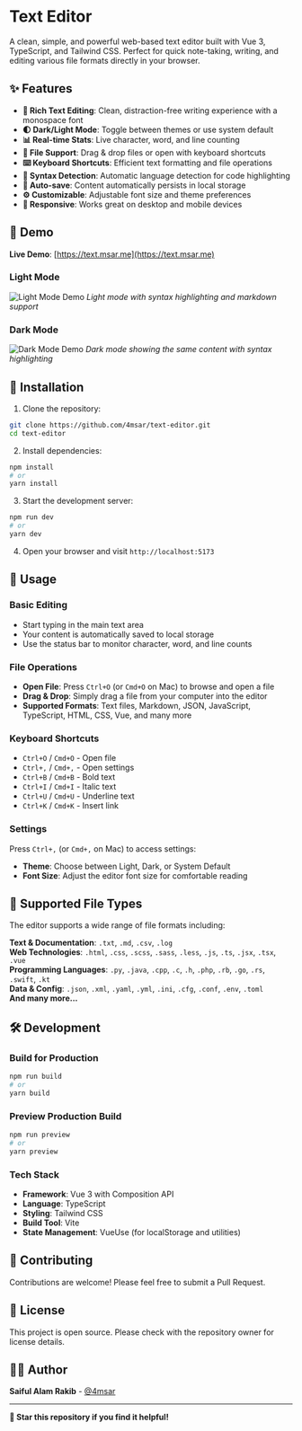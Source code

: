 # Text Editor

A clean, simple, and powerful web-based text editor built with Vue 3, TypeScript, and Tailwind CSS. Perfect for quick note-taking, writing, and editing various file formats directly in your browser.

## ✨ Features

- **📝 Rich Text Editing**: Clean, distraction-free writing experience with a monospace font
- **🌓 Dark/Light Mode**: Toggle between themes or use system default
- **📊 Real-time Stats**: Live character, word, and line counting
- **📁 File Support**: Drag & drop files or open with keyboard shortcuts
- **⌨️ Keyboard Shortcuts**: Efficient text formatting and file operations
- **🎨 Syntax Detection**: Automatic language detection for code highlighting
- **💾 Auto-save**: Content automatically persists in local storage
- **⚙️ Customizable**: Adjustable font size and theme preferences
- **📱 Responsive**: Works great on desktop and mobile devices

## 🚀 Demo

**Live Demo**: [https://text.msar.me](https://text.msar.me)

### Light Mode
![Light Mode Demo](https://github.com/user-attachments/assets/bf107fc0-2f1a-4712-b1e3-49a7d94a6524)
*Light mode with syntax highlighting and markdown support*

### Dark Mode  
![Dark Mode Demo](https://github.com/user-attachments/assets/64bc0831-1c44-491e-8681-4daff12fcc5b)
*Dark mode showing the same content with syntax highlighting*

## 🔧 Installation

1. Clone the repository:
```bash
git clone https://github.com/4msar/text-editor.git
cd text-editor
```

2. Install dependencies:
```bash
npm install
# or
yarn install
```

3. Start the development server:
```bash
npm run dev
# or
yarn dev
```

4. Open your browser and visit `http://localhost:5173`

## 📖 Usage

### Basic Editing
- Start typing in the main text area
- Your content is automatically saved to local storage
- Use the status bar to monitor character, word, and line counts

### File Operations
- **Open File**: Press `Ctrl+O` (or `Cmd+O` on Mac) to browse and open a file
- **Drag & Drop**: Simply drag a file from your computer into the editor
- **Supported Formats**: Text files, Markdown, JSON, JavaScript, TypeScript, HTML, CSS, Vue, and many more

### Keyboard Shortcuts
- `Ctrl+O` / `Cmd+O` - Open file
- `Ctrl+,` / `Cmd+,` - Open settings
- `Ctrl+B` / `Cmd+B` - Bold text
- `Ctrl+I` / `Cmd+I` - Italic text
- `Ctrl+U` / `Cmd+U` - Underline text
- `Ctrl+K` / `Cmd+K` - Insert link

### Settings
Press `Ctrl+,` (or `Cmd+,` on Mac) to access settings:
- **Theme**: Choose between Light, Dark, or System Default
- **Font Size**: Adjust the editor font size for comfortable reading

## 🎯 Supported File Types

The editor supports a wide range of file formats including:

**Text & Documentation**: `.txt`, `.md`, `.csv`, `.log`  
**Web Technologies**: `.html`, `.css`, `.scss`, `.sass`, `.less`, `.js`, `.ts`, `.jsx`, `.tsx`, `.vue`  
**Programming Languages**: `.py`, `.java`, `.cpp`, `.c`, `.h`, `.php`, `.rb`, `.go`, `.rs`, `.swift`, `.kt`  
**Data & Config**: `.json`, `.xml`, `.yaml`, `.yml`, `.ini`, `.cfg`, `.conf`, `.env`, `.toml`  
**And many more...**

## 🛠️ Development

### Build for Production
```bash
npm run build
# or
yarn build
```

### Preview Production Build
```bash
npm run preview
# or
yarn preview
```

### Tech Stack
- **Framework**: Vue 3 with Composition API
- **Language**: TypeScript
- **Styling**: Tailwind CSS
- **Build Tool**: Vite
- **State Management**: VueUse (for localStorage and utilities)

## 🤝 Contributing

Contributions are welcome! Please feel free to submit a Pull Request.

## 📄 License

This project is open source. Please check with the repository owner for license details.

## 👨‍💻 Author

**Saiful Alam Rakib** - [@4msar](https://github.com/4msar)

---

**🌟 Star this repository if you find it helpful!**
